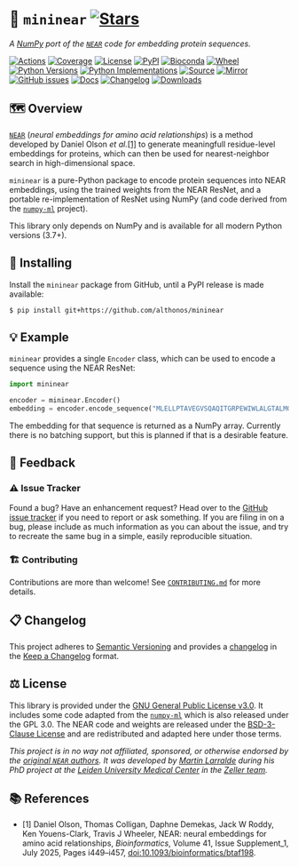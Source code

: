 # 🔭 `mininear` [![Stars](https://img.shields.io/github/stars/althonos/mininear.svg?style=social&maxAge=3600&label=Star)](https://github.com/althonos/mininear/stargazers)

*A [NumPy](https://numpy.org/) port of the [`NEAR`](https://github.com/TravisWheelerLab/NEAR) code for embedding protein sequences.*

[![Actions](https://img.shields.io/github/actions/workflow/status/althonos/mininear/test.yml?branch=main&logo=github&style=flat-square&maxAge=300)](https://github.com/althonos/mininear/actions)
[![Coverage](https://img.shields.io/codecov/c/gh/althonos/mininear?style=flat-square&maxAge=3600)](https://codecov.io/gh/althonos/mininear/)
[![License](https://img.shields.io/badge/license-GPL--3.0--or--later-blue.svg?style=flat-square&maxAge=2678400)](https://choosealicense.com/licenses/bsd-3-clause/)
[![PyPI](https://img.shields.io/pypi/v/mininear.svg?style=flat-square&maxAge=3600)](https://pypi.org/project/mininear)
[![Bioconda](https://img.shields.io/conda/vn/bioconda/mininear?style=flat-square&maxAge=3600&logo=anaconda)](https://anaconda.org/bioconda/mininear)
[![Wheel](https://img.shields.io/pypi/wheel/mininear.svg?style=flat-square&maxAge=3600)](https://pypi.org/project/mininear/#files)
[![Python Versions](https://img.shields.io/pypi/pyversions/mininear.svg?style=flat-square&maxAge=3600)](https://pypi.org/project/mininear/#files)
[![Python Implementations](https://img.shields.io/badge/impl-universal-success.svg?style=flat-square&maxAge=3600&label=impl)](https://pypi.org/project/mininear/#files)
[![Source](https://img.shields.io/badge/source-GitHub-303030.svg?maxAge=2678400&style=flat-square)](https://github.com/althonos/mininear/)
[![Mirror](https://img.shields.io/badge/mirror-EMBL-009f4d?style=flat-square&maxAge=2678400)](https://git.embl.de/larralde/mininear/)
[![GitHub issues](https://img.shields.io/github/issues/althonos/mininear.svg?style=flat-square&maxAge=600)](https://github.com/althonos/mininear/issues)
[![Docs](https://img.shields.io/readthedocs/mininear/latest?style=flat-square&maxAge=600)](https://mininear.readthedocs.io)
[![Changelog](https://img.shields.io/badge/keep%20a-changelog-8A0707.svg?maxAge=2678400&style=flat-square)](https://github.com/althonos/mininear/blob/master/CHANGELOG.md)
[![Downloads](https://img.shields.io/pypi/dm/mininear?style=flat-square&color=303f9f&maxAge=86400&label=downloads)](https://pepy.tech/project/mininear)

## 🗺️ Overview

[`NEAR`](https://github.com/TravisWheelerLab/NEAR) (*neural embeddings for amino acid relationships*) 
is a method developed by Daniel Olson *et al.*[\[1\]](#ref1) to generate
meaningfull residue-level embeddings for proteins, which can then be used
for nearest-neighbor search in high-dimensional space.

`mininear` is a pure-Python package to encode protein sequences into NEAR 
embeddings, using the trained weights from the NEAR ResNet, and a portable
re-implementation of ResNet using NumPy (and code derived from the 
[`numpy-ml`](https://github.com/ddbourgin/numpy-ml) project).

This library only depends on NumPy and is available for all modern Python
versions (3.7+).

<!-- ### 📋 Features -->


## 🔧 Installing

Install the `mininear` package from GitHub, until a PyPI release is made 
available:
```console
$ pip install git+https://github.com/althonos/mininear
```

<!-- Install the `mininear` package directly from [PyPi](https://pypi.org/project/mininear)
which hosts universal wheels that can be installed with `pip`:
```console
$ pip install mininear
``` -->

<!-- Otherwise, `mininear` is also available as a [Bioconda](https://bioconda.github.io/)
package:
```console
$ conda install -c bioconda mininear
``` -->

<!-- ## 📖 Documentation

A complete [API reference](https://mininear.readthedocs.io/en/stable/api.html)
can be found in the [online documentation](https://mininear.readthedocs.io/),
or directly from the command line using
[`pydoc`](https://docs.python.org/3/library/pydoc.html):
```console
$ pydoc mininear
``` -->

## 💡 Example

`mininear` provides a single `Encoder` class, which can be used to encode
a sequence using the NEAR ResNet:
```python
import mininear

encoder = mininear.Encoder()
embedding = encoder.encode_sequence("MLELLPTAVEGVSQAQITGRPEWIWLALGTALMGLGTL...")
```

The embedding for that sequence is returned as a NumPy array. Currently
there is no batching support, but this is planned if that is a desirable
feature.


## 💭 Feedback

### ⚠️ Issue Tracker

Found a bug? Have an enhancement request? Head over to the [GitHub issue
tracker](https://github.com/althonos/mininear/issues) if you need to report
or ask something. If you are filing in on a bug, please include as much
information as you can about the issue, and try to recreate the same bug
in a simple, easily reproducible situation.

### 🏗️ Contributing

Contributions are more than welcome! See
[`CONTRIBUTING.md`](https://github.com/althonos/mininear/blob/main/CONTRIBUTING.md)
for more details.

## 📋 Changelog

This project adheres to [Semantic Versioning](http://semver.org/spec/v2.0.0.html)
and provides a [changelog](https://github.com/althonos/mininear/blob/master/CHANGELOG.md)
in the [Keep a Changelog](http://keepachangelog.com/en/1.0.0/) format.

## ⚖️ License

This library is provided under the [GNU General Public License v3.0](https://choosealicense.com/licenses/gpl-3.0/). 
It includes some code adapted from the [`numpy-ml`](https://github.com/ddbourgin/numpy-ml)
which is also released under the GPL 3.0. The NEAR code and weights are 
released under the [BSD-3-Clause License](https://choosealicense.com/licenses/bsd-3-clause/)
and are redistributed and adapted here under those terms.

*This project is in no way not affiliated, sponsored, or otherwise endorsed
by the [original `NEAR` authors](https://github.com/TravisWheelerLab).
It was developed by [Martin Larralde](https://github.com/althonos/) during his
PhD project at the [Leiden University Medical Center](https://www.lumc.nl/)
in the [Zeller team](https://github.com/zellerlab).*


## 📚 References

- <a id="ref1">\[1\]</a> Daniel Olson, Thomas Colligan, Daphne Demekas, Jack W Roddy, Ken Youens-Clark, Travis J Wheeler, NEAR: neural embeddings for amino acid relationships, *Bioinformatics*, Volume 41, Issue Supplement_1, July 2025, Pages i449–i457, [doi:10.1093/bioinformatics/btaf198](https://doi.org/10.1093/bioinformatics/btaf198).
